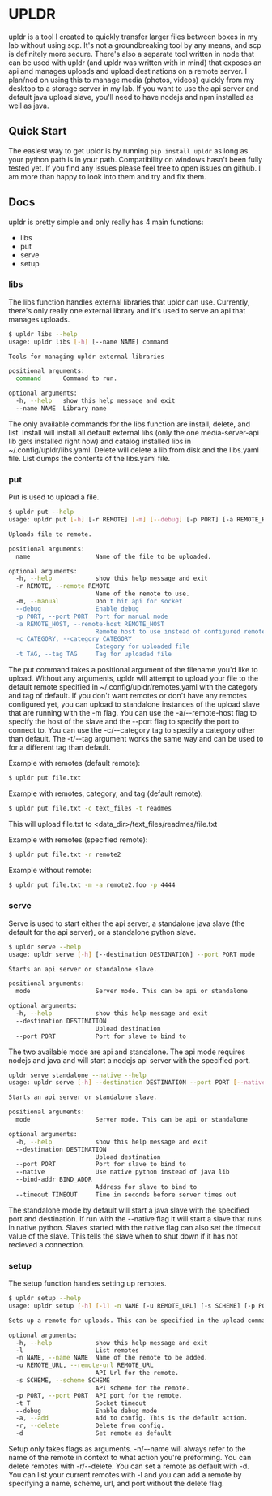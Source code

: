# UPLDR

upldr is a tool I created to quickly transfer larger files between boxes in my lab without using scp. It's not a groundbreaking tool by any means, and scp is definitely more secure. There's also a separate tool written in node that can be used with upldr (and upldr was written with in mind) that exposes an api and manages uploads and upload destinations on a remote server. I plan/ned on using this to manage media (photos, videos) quickly from my desktop to a storage server in my lab. If you want to use the api server and default java upload slave, you'll need to have nodejs and npm installed as well as java.

## Quick Start
The easiest way to get upldr is by running ```pip install upldr``` as long as your python path is in your path. Compatibility on windows hasn't been fully tested yet. If you find any issues please feel free to open issues on github. I am more than happy to look into them and try and fix them.

## Docs
upldr is pretty simple and only really has 4 main functions:
* libs
* put
* serve
* setup

### libs
The libs function handles external libraries that upldr can use. Currently, there's only really one external library and it's used to serve an api that manages uploads.
```bash
$ upldr libs --help
usage: upldr libs [-h] [--name NAME] command

Tools for managing upldr external libraries

positional arguments:
  command      Command to run.

optional arguments:
  -h, --help   show this help message and exit
  --name NAME  Library name

```
The only available commands for the libs function are install, delete, and list. Install will install all default external libs (only the one media-server-api lib gets installed right now) and catalog installed libs in ~/.config/upldr/libs.yaml. Delete will delete a lib from disk and the libs.yaml file. List dumps the contents of the libs.yaml file.

### put
Put is used to upload a file.
```bash
$ upldr put --help                                                                                                                                             (master) 
usage: upldr put [-h] [-r REMOTE] [-m] [--debug] [-p PORT] [-a REMOTE_HOST] [-c CATEGORY] [-t TAG] name

Uploads file to remote.

positional arguments:
  name                  Name of the file to be uploaded.

optional arguments:
  -h, --help            show this help message and exit
  -r REMOTE, --remote REMOTE
                        Name of the remote to use.
  -m, --manual          Don't hit api for socket
  --debug               Enable debug
  -p PORT, --port PORT  Port for manual mode
  -a REMOTE_HOST, --remote-host REMOTE_HOST
                        Remote host to use instead of configured remote
  -c CATEGORY, --category CATEGORY
                        Category for uploaded file
  -t TAG, --tag TAG     Tag for uploaded file
```
The put command takes a positional argument of the filename you'd like to upload. Without any arguments, upldr will attempt to upload your file to the default remote specified in ~/.config/upldr/remotes.yaml with the category and tag of default. If you don't want remotes or don't have any remotes configured yet, you can upload to standalone instances of the upload slave that are running with the -m flag. You can use the -a/--remote-host flag to specify the host of the slave and the --port flag to specify the port to connect to. You can use the -c/--category tag to specify a category other than default. The -t/--tag argument works the same way and can be used to for a different tag than default.

Example with remotes (default remote):
```bash
$ upldr put file.txt
```
Example with remotes, category, and tag (default remote):
```bash
$ upldr put file.txt -c text_files -t readmes
```
This will upload file.txt to <data_dir>/text_files/readmes/file.txt

Example with remotes (specified remote):
```bash
$ upldr put file.txt -r remote2
```
Example without remote:
```bash
$ upldr put file.txt -m -a remote2.foo -p 4444
```

### serve
Serve is used to start either the api server, a standalone java slave (the default for the api server), or a standalone python slave.
```bash
$ upldr serve --help 
usage: upldr serve [-h] [--destination DESTINATION] --port PORT mode

Starts an api server or standalone slave.

positional arguments:
  mode                  Server mode. This can be api or standalone

optional arguments:
  -h, --help            show this help message and exit
  --destination DESTINATION
                        Upload destination
  --port PORT           Port for slave to bind to
```
The two available mode are api and standalone. The api mode requires nodejs and java and will start a nodejs api server with the specified port. 
```bash
upldr serve standalone --native --help 
usage: upldr serve [-h] --destination DESTINATION --port PORT [--native] [--bind-addr BIND_ADDR] [--timeout TIMEOUT] mode

Starts an api server or standalone slave.

positional arguments:
  mode                  Server mode. This can be api or standalone

optional arguments:
  -h, --help            show this help message and exit
  --destination DESTINATION
                        Upload destination
  --port PORT           Port for slave to bind to
  --native              Use native python instead of java lib
  --bind-addr BIND_ADDR
                        Address for slave to bind to
  --timeout TIMEOUT     Time in seconds before server times out

```
The standalone mode by default will start a java slave with the specified port and destination. If run with the --native flag it will start a slave that runs in native python. Slaves started with the native flag can also set the timeout value of the slave. This tells the slave when to shut down if it has not recieved a connection.

### setup
The setup function handles setting up remotes.
```bash
$ upldr setup --help                                                                                                                                         (master) 
usage: upldr setup [-h] [-l] -n NAME [-u REMOTE_URL] [-s SCHEME] [-p PORT] [-t T] [--debug] [-a] [-r] [-d]

Sets up a remote for uploads. This can be specified in the upload command.

optional arguments:
  -h, --help            show this help message and exit
  -l                    List remotes
  -n NAME, --name NAME  Name of the remote to be added.
  -u REMOTE_URL, --remote-url REMOTE_URL
                        API Url for the remote.
  -s SCHEME, --scheme SCHEME
                        API scheme for the remote.
  -p PORT, --port PORT  API port for the remote.
  -t T                  Socket timeout
  --debug               Enable debug mode
  -a, --add             Add to config. This is the default action.
  -r, --delete          Delete from config.
  -d                    Set remote as default
```
Setup only takes flags as arguments. -n/--name will always refer to the name of the remote in context to what action you're preforming. You can delete remotes with -r/--delete. You can set a remote as default with -d. You can list your current remotes with -l and you can add a remote by specifying a name, scheme, url, and port without the delete flag. 